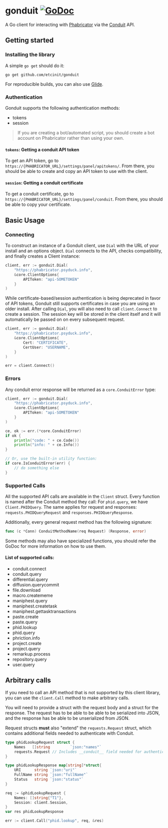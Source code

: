 # gonduit [![GoDoc](https://godoc.org/github.com/etcinit/gonduit?status.svg)](https://godoc.org/github.com/etcinit/gonduit)

A Go client for interacting with [Phabricator](http://phabricator.org) via the [Conduit](https://secure.phabricator.com/book/phabdev/article/conduit/) API.

## Getting started

### Installing the library

A simple `go get` should do it:

```
go get github.com/etcinit/gonduit
```

For reproducible builds, you can also use [Glide](https://glide.sh/).

### Authentication

Gonduit supports the following authentication methods:

- tokens
- session

> If you are creating a bot/automated script, you should create a bot account
> on Phabricator rather than using your own.

#### `tokens`: Getting a conduit API token

To get an API token, go to
`https://{PHABRICATOR_URL}/settings/panel/apitokens/`. From there, you should be
able to create and copy an API token to use with the client.

#### `session`: Getting a conduit certificate

To get a conduit certificate, go to
`https://{PHABRICATOR_URL}/settings/panel/conduit`. From there, you should be
able to copy your certificate.

## Basic Usage

### Connecting

To construct an instance of a Gonduit client, use `Dial` with the URL of your
install and an options object. `Dial` connects to the API, checks compatibility,
and finally creates a Client instance:

```go
client, err := gonduit.Dial(
	"https://phabricator.psyduck.info",
	&core.ClientOptions{
		APIToken: "api-SOMETOKEN"
	}
)
```

While certificate-based/session authentication is being deprecated in favor of
API tokens, Gonduit still supports certificates in case you are using an older
install. After calling `Dial`, you will also need to call `client.Connect` to
create a session. The session key will be stored in the client itself and it
will automatically be passed on on every subsequent request.

```go
client, err := gonduit.Dial(
	"https://phabricator.psyduck.info",
	&core.ClientOptions{
		Cert: "CERTIFICATE",
		CertUser: "USERNAME",
	}
)

err = client.Connect()
```

### Errors

Any conduit error response will be returned as a `core.ConduitError` type:

```go
client, err := gonduit.Dial(
	"https://phabricator.psyduck.info",
	&core.ClientOptions{
		APIToken: "api-SOMETOKEN"
	}
)

ce, ok := err.(*core.ConduitError)
if ok {
	println("code: " + ce.Code())
	println("info: " + ce.Info())
}

// Or, use the built-in utility function:
if core.IsConduitError(err) {
	// do something else
}
```

### Supported Calls

All the supported API calls are available in the `Client` struct. Every
function is named after the Conduit method they call: For `phid.query`, we have
`Client.PHIDQuery`. The same applies for request and responses:
`requests.PHIDQueryRequest` and `responses.PHIDQueryResponse`.

Additionally, every general request method has the following signature:

```go
func (c *Conn) ConduitMethodName(req Request) (Response, error)
```

Some methods may also have specialized functions, you should refer the GoDoc
for more information on how to use them.

#### List of supported calls:

- conduit.connect
- conduit.query
- differential.query
- diffusion.querycommit
- file.download
- macro.creatememe
- maniphest.query
- maniphest.createtask
- maniphest.gettasktransactions
- paste.create
- paste.query
- phid.lookup
- phid.query
- phriction.info
- project.create
- project.query
- remarkup.process
- repository.query
- user.query

## Arbitrary calls

If you need to call an API method that is not supported by this client library,
you can use the `client.Call` method to make arbitrary calls.

You will need to provide a struct with the request body and a struct for the
response. The request has to be able to be able to be serialized into JSON,
and the response has be able to be unserialized from JSON.

Request structs **must** also "extend" the `requests.Request` struct, which
contains additional fields needed to authenticate with Conduit.

```go
type phidLookupRequest struct {
	Names   []string         `json:"names"`
	requests.Request // Includes __conduit__ field needed for authentication.
}

type phidLookupResponse map[string]*struct{
	URI      string `json:"uri"`
	FullName string `json:"fullName"`
	Status   string `json:"status"`
}

req := &phidLookupRequest {
	Names: []string{"T1"},
	Session: client.Session,
}
var res phidLookupResponse

err := client.Call("phid.lookup", req, &res)
```
